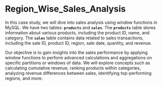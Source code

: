 # Region_Wise_Sales_Analysis
In this case study, we will dive into sales analysis using window functions in MySQL. We have two tables: **`products`** and **`sales`**. The **`products`** table stores information about various products, including the product ID, name, and category. The **`sales`** table contains data related to sales transactions, including the sale ID, product ID, region, sale date, quantity, and revenue.

Our objective is to gain insights into the sales performance by applying window functions to perform advanced calculations and aggregations on specific partitions or windows of data. We will explore concepts such as calculating cumulative revenue, ranking products within categories, analyzing revenue differences between sales, identifying top-performing regions, and more.
